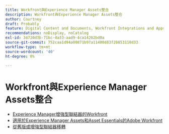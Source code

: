 ```yaml
---
title: Workfront與Experience Manager Assets整合
description: Workfront與Experience Manager Assets整合
author: Courtney
draft: Probably
feature: Digital Content and Documents, Workfront Integrations and Apps
recommendations: noDisplay, noCatalog
exl-id: 34720d3b-71bc-4a33-aad9-4ca14262bd0a
source-git-commit: 752caa1d94a09871b97a11400d83f28853118d33
workflow-type: tm+mt
source-wordcount: '40'
ht-degree: 0%

---
```


# Workfront與Experience Manager Assets整合

* [Experience Manager增強型聯結器的Workfront](../../documents/workfront-and-experience-manager-integrations/workfront-for-experience-manager-enhanced-connector/workfront-for-aem-enhanced-connector.md)
* [適用於Experience Manager Assets和Asset Essentials的Adobe Workfront](../../documents/adobe-workfront-for-experience-manager-assets-essentials/workfront-for-aem-asset-essentials.md)
* [從舊版或增強型聯結器移轉](/help/quicksilver/documents/workfront-and-experience-manager-integrations/legacy-enhanced-connector-migration/migrate-to-workfont-integration.md)